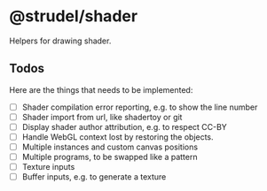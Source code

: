 # @strudel/shader

Helpers for drawing shader.

## Todos

Here are the things that needs to be implemented:

- [ ] Shader compilation error reporting, e.g. to show the line number
- [ ] Shader import from url, like shadertoy or git
- [ ] Display shader author attribution, e.g. to respect CC-BY
- [ ] Handle WebGL context lost by restoring the objects.
- [ ] Multiple instances and custom canvas positions
- [ ] Multiple programs, to be swapped like a pattern
- [ ] Texture inputs
- [ ] Buffer inputs, e.g. to generate a texture
